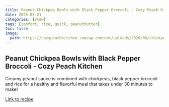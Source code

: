 ```yaml
---
title: Peanut Chickpea Bowls with Black Pepper Broccoli - Cozy Peach Kitchen
date: 2025-08-21
categories: [Stew]
tags: [comfort, rice, quick, peanutbutter]
toc: false
image:
  path: https://cozypeachkitchen.com/wp-content/uploads/2020/06/chickpea-bowls-2-150x150.jpg
---
```


## Peanut Chickpea Bowls with Black Pepper Broccoli - Cozy Peach Kitchen

  Creamy peanut sauce is combined with chickpeas, black pepper broccoli and rice for a healthy and flavorful meal that takes under 30 minutes to make!

  [Link to recipe](https://cozypeachkitchen.com/peanut-sauce-chickpea-and-broccoli-bowls/)

  
